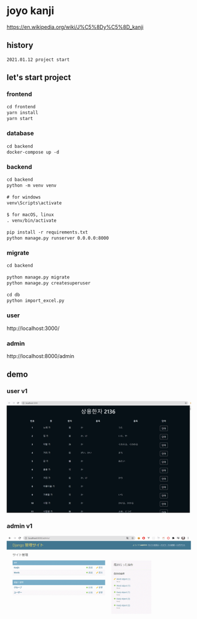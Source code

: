 # joyo kanji

https://en.wikipedia.org/wiki/J%C5%8Dy%C5%8D_kanji

## history
```
2021.01.12 project start
```

## let's start project

### frontend
```
cd frontend
yarn install
yarn start
```

### database
```
cd backend
docker-compose up -d
```

### backend
```
cd backend
python -m venv venv

# for windows
venv\Scripts\activate

$ for macOS, linux
. venv/bin/activate

pip install -r requirements.txt
python manage.py runserver 0.0.0.0:8000
```

### migrate
```
cd backend

python manage.py migrate
python manage.py createsuperuser

cd db
python import_excel.py
```

### user
http://localhost:3000/

### admin
http://localhost:8000/admin

## demo

### user v1
![v1_user](https://github.com/h4ppyy/joyo-kanji-web/blob/master/demo/v1/user.gif?raw=true "v1_user")

### admin v1
![v1_admin](https://github.com/h4ppyy/joyo-kanji-web/blob/master/demo/v1/admin.gif?raw=true "v1_admin")